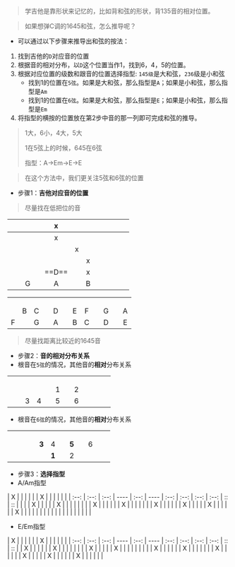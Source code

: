 > 学吉他是靠形状来记忆的，比如背和弦的形状，背135音的相对位置。

<blockquote alt="question"><p>如果想弹C调的1645和弦，怎么推导呢？</p></blockquote>

- 可以通过以下步骤来推导出和弦的按法：

1. 找到吉他的`D`对应音的位置
2. 根据音的相对分布，以`D`这个位置当作1，找到6，4，5的位置。
3. 根据对应位置的级数和跟音的位置选择指型: `145级`是大和弦，`236`级是小和弦
   - 找到1的位置在`5弦`。如果是大和弦，那么指型是`A`；如果是小和弦，那么指型是`Am`
   - 找到1的位置在`6弦`。如果是大和弦，那么指型是`E`；如果是小和弦，那么指型是`Em`
4. 将指型的横按的位置放在第2步中音的那一列即可完成和弦的推导。

> 1大，6小，4大，5大
>
> 1在5弦上的时候，645在6弦
>
> 指型：A->Em->E->E

<blockquote alt="warn"><p>在这个方法中，我们更关注5弦和6弦的位置</p></blockquote> 

- 步骤1：**吉他对应音的位置**

> 尽量找在低把位的音

|      |      |      |      |   x   |      |      |      |      |      |      |      |
| :--: | :--: | :--: | :--: | :---: | :--: | :--: | :--: | :--: | :--: | :--: | :--: |
|      |      |      |      |   x   |      |      |      |      |      |      |      |
|      |      |      |      |       |  x   |      |      |      |      |      |      |
|      |      |      |      |       |      |  x   |      |      |      |      |      |
|      |      |      |      | ==D== |      |  x   |      |      |      |      |      |
|      |      |  G   |      |   A   |      |  B   |      |      |      |      |      |


|      |      |      |      |       |      |      |      |      |       |      |      |
| :--: | :--: | :--: | ---- | :---: | ---- | :--: | :--: | :--: | :---: | :--: | :--: |
|      |      |      |      |       |      |      |      |      |       |      |      |
|      |      |      |      |       |      |      |      |      |       |      |      |
|      |      |      |      |       |      |      |      |      |       |      |      |
|      |  B   |  C   |      | D |      |  E   |  F   |      |   G   |      |  A   |
|  F   |      |  G   |      |   A   |      |  B   |  C   |      | D |      |  E   |

> 尽量找距离比较近的1645音

- 步骤2：**音的相对分布关系**
- 根音在`5弦`的情况，其他音的**相对**分布关系

|      |      |      |      |      |      |      |      |      |      |      |      |
| :--: | :--: | :--: | :--: | :--: | :--: | :--: | :--: | :--: | :--: | :--: | :--: |
|      |      |      |      |      |      |      |      |      |      |      |      |
|      |      |      |      |      |      |      |      |      |      |      |      |
|      |      |      |      |      |      |      |      |      |      |      |      |
|      |      |      |      |      |  1   |      |  2   |      |      |      |      |
|      |      |  3   |  4   |      |  5   |      |  6   |      |      |      |      |

- 根音在`6弦`的情况，其他音的**相对**分布关系

|      |      |      |      |       |       |      |       |      |      |      |      |
| :--: | :--: | :--: | ---- | :---: | :---: | :--: | :---: | :--: | :--: | :--: | :--: |
|      |      |      |      |       |       |      |       |      |      |      |      |
|      |      |      |      |       |       |      |       |      |      |      |      |
|      |      |      |      |       |       |      |       |      |      |      |      |
|      |      |      |      | **3** |   4   |      | **5** |      |  6   |      |      |
|      |      |      |      |       | **1** |      |   2   |      |      |      |      |



- 步骤3：**选择指型**
- A/Am指型

|  X   |      |      |      |      |      |  X   |      |      |      |  |  |
| :--: | :--: | :--: | ---- | :--: | ---- | :--: | :--: | :--: | :--: | :: | :: |
|      |      |  X   |      |      |      |      |  X   |      |      |  |  |
|      |      |  X   |      |      |      |      |      |  X   |      |  |  |
|      |      |  X   |      |      |      |      |      |  X   |      |  |  |
|  X   |      |      |      |      |      |  X   |      |      |      |  |  |
|      |      |      |      |      |      |      |      |      |      |  |  |

- E/Em指型

|  X   |      |      |      |      |      |  X   |      |      |     |  |  |
| :--: | :--: | :--: | ---- | :--: | ---- | :--: | :--: | :--: | :--: | :: | :: |
|  X   |      |      |      |      |      |  X   |      |      |      |  |  |
|     | X |      |      |      |      | X |     |      |      |  |  |
|      |      |  X   |      |      |      |      |      |  X   |      |  |  |
|      |      |  X   |      |      |      |      |      |  X   |      |  |  |
|  X   |      |      |      |      |      |  X   |      |      |      |  |  |


